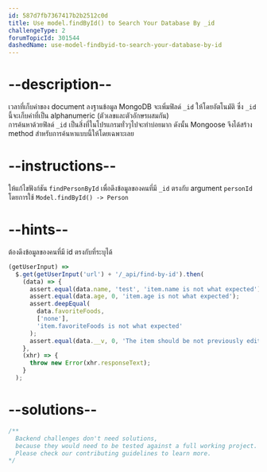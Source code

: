 ```yaml
---
id: 587d7fb7367417b2b2512c0d
title: Use model.findById() to Search Your Database By _id
challengeType: 2
forumTopicId: 301544
dashedName: use-model-findbyid-to-search-your-database-by-id
---
```


# --description--

เวลาที่เก็บค่าของ document ลงฐานข้อมูล MongoDB จะเพิ่มฟิลด์ `_id` ให้โดยอัตโนมัติ ซึ่ง `_id` นี้จะเก็บค่าที่เป็น alphanumeric (ตัวเลขและตัวอักษรผสมกัน)  
การค้นหาด้วยฟิลด์ `_id` เป็นสิ่งที่ในโปรแกรมทั่วๆไปจะทำบ่อยมาก ดังนั้น Mongoose จึงได้สร้าง method สำหรับการค้นหาแบบนี้ให้โดยเฉพาะเลย

# --instructions--

ให้แก้ไขฟังก์ชัน `findPersonById` เพื่อดึงข้อมูลของคนที่มี `_id` ตรงกับ argument `personId` โดยการใช้ `Model.findById() -> Person`

# --hints--

ต้องดึงข้อมูลของคนที่มี id ตรงกับที่ระบุได้

```js
(getUserInput) =>
  $.get(getUserInput('url') + '/_api/find-by-id').then(
    (data) => {
      assert.equal(data.name, 'test', 'item.name is not what expected');
      assert.equal(data.age, 0, 'item.age is not what expected');
      assert.deepEqual(
        data.favoriteFoods,
        ['none'],
        'item.favoriteFoods is not what expected'
      );
      assert.equal(data.__v, 0, 'The item should be not previously edited');
    },
    (xhr) => {
      throw new Error(xhr.responseText);
    }
  );
```

# --solutions--

```js
/**
  Backend challenges don't need solutions, 
  because they would need to be tested against a full working project. 
  Please check our contributing guidelines to learn more.
*/
```
